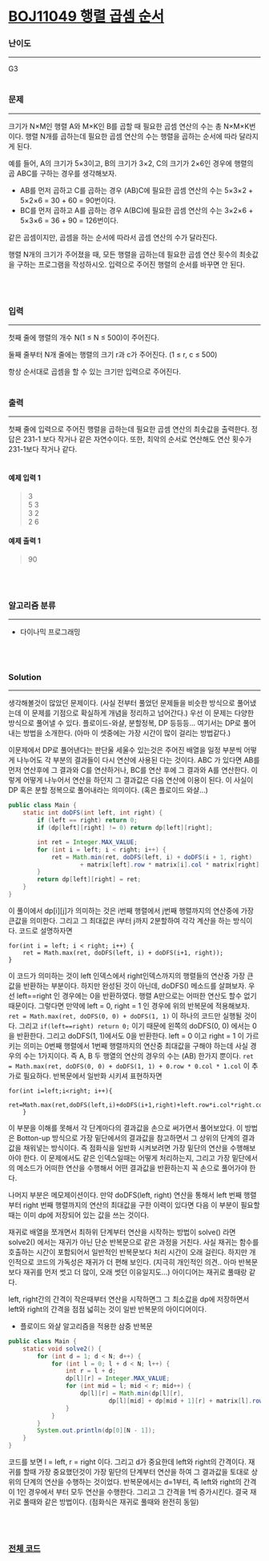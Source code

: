 # [BOJ11049 행렬 곱셈 순서](https://www.acmicpc.net/problem/11039)

### 난이도

***
G3
<br><br>

### 문제

***
크기가 N×M인 행렬 A와 M×K인 B를 곱할 때 필요한 곱셈 연산의 수는 총 N×M×K번이다. 행렬 N개를 곱하는데 필요한 곱셈 연산의 수는 행렬을 곱하는 순서에 따라 달라지게 된다.

예를 들어, A의 크기가 5×3이고, B의 크기가 3×2, C의 크기가 2×6인 경우에 행렬의 곱 ABC를 구하는 경우를 생각해보자.

* AB를 먼저 곱하고 C를 곱하는 경우 (AB)C에 필요한 곱셈 연산의 수는 5×3×2 + 5×2×6 = 30 + 60 = 90번이다.
* BC를 먼저 곱하고 A를 곱하는 경우 A(BC)에 필요한 곱셈 연산의 수는 3×2×6 + 5×3×6 = 36 + 90 = 126번이다.

같은 곱셈이지만, 곱셈을 하는 순서에 따라서 곱셈 연산의 수가 달라진다.

행렬 N개의 크기가 주어졌을 때, 모든 행렬을 곱하는데 필요한 곱셈 연산 횟수의 최솟값을 구하는 프로그램을 작성하시오. 입력으로 주어진 행렬의 순서를 바꾸면 안 된다.

<br><br>

### 입력

***
첫째 줄에 행렬의 개수 N(1 ≤ N ≤ 500)이 주어진다.

둘째 줄부터 N개 줄에는 행렬의 크기 r과 c가 주어진다. (1 ≤ r, c ≤ 500)

항상 순서대로 곱셈을 할 수 있는 크기만 입력으로 주어진다.
<br><br>

### 출력

***
첫째 줄에 입력으로 주어진 행렬을 곱하는데 필요한 곱셈 연산의 최솟값을 출력한다. 정답은 231-1 보다 작거나 같은 자연수이다. 또한, 최악의 순서로 연산해도 연산 횟수가 231-1보다 작거나 같다.
<br><br>

#### 예제 입력 1

> 3     
5 3     
3 2     
2 6

#### 예제 출력 1

> 90

<br><br>

### 알고리즘 분류

***

* 다이나믹 프로그래밍

<br><br>

### Solution

***

생각해볼것이 많았던 문제이다. (사실 전부터 풀었던 문제들을 비슷한 방식으로 풀어냈는데 이 문제를 기점으로 확실하게 개념을 정리하고 넘어간다.)
우선 이 문제는 다양한 방식으로 풀어낼 수 있다. 플로이드-와샬, 분할정복, DP 등등등... 여기서는 DP로 풀어내는 방법을 소개한다. (아마 이 셋중에는 가장 시간이 많이 걸리는 방법같다.)

이문제에서 DP로 풀어낸다는 판단울 세울수 있는것은 주어진 배열을 일정 부분씩 어떻게 나누어도 각 부분의 결과들이 다시 연산에 사용된 다는 것이다. ABC 가 있다면 AB를 먼저 연산후에 그 결과와 C를 연산하거나,
BC를 연산 후에 그 결과와 A를 연산한다. 이렇게 어떻게 나누어서 연산을 하던지 그 결과값은 다음 연산에 이용이 된다. 이 사실이 DP 혹은 분할 정복으로 풀어내라는 의미이다. (혹은 플로이드 와샬...)

```java
public class Main {
    static int doDFS(int left, int right) {
        if (left == right) return 0;
        if (dp[left][right] != 0) return dp[left][right];

        int ret = Integer.MAX_VALUE;
        for (int i = left; i < right; i++) {
            ret = Math.min(ret, doDFS(left, i) + doDFS(i + 1, right)
                    + matrix[left].row * matrix[i].col * matrix[right].col);
        }
        return dp[left][right] = ret;
    }
}
```

이 풀이에서 dp[i][j]가 의미하는 것은 i번째 행렬에서 j번째 행렬까지의 연산중에 가장 큰값을 의미한다. 그리고 그 최대값은 i부터 j까지 2분할하여 각각 계산을 하는 방식이다. 코드로 설명하자면

```
for(int i = left; i < right; i++) {
    ret = Math.max(ret, doDFS(left, i) + doDFS(i+1, right)); 
} 
```

이 코드가 의미하는 것이 left 인덱스에서 right인덱스까지의 행렬들의 연산중 가장 큰 값을 반환하는 부분이다. 하지만 완성된 것이 아닌데, doDFS() 메소드를 살펴보자. 우선 left==right 인
경우에는 0을 반환하였다. 행렬 A만으로는 어떠한 연산도 할수 없기 때문이다. 그렇다면 만약에 left = 0, right = 1 인 경우에 위의 반복문에
적용해보자. `ret = Math.max(ret, doDFS(0, 0) + doDFS(1, 1)` 이 하나의 코드만 실행될 것이다. 그리고 `if(left==right) return 0;` 이기 때문에 왼쪽의
doDFS(0, 0) 에서는 0을 반환한다. 그리고 doDFS(1, 1)에서도 0을 반환한다. left = 0 이고 right = 1 이 가르키는 의미는 0번째 행렬에서 1번째 행렬까지의 연산중 최대값을 구해야
하는데 사실 경우의 수는 1가지이다. 즉 A, B 두 행열의 연산의 경우의 수는 (AB) 한가지
뿐이다. `ret = Math.max(ret, doDFS(0, 0) + doDFS(1, 1) + 0.row * 0.col * 1.col` 이 추가로 필요하다. 반복문에서 일반화 시키셔 표현하자면

```
for(int i=left;i<right; i++){
        ret=Math.max(ret,doDFS(left,i)+doDFS(i+1,right)+left.row*i.col*right.col);
    }
```

이 부분을 이해를 못해서 각 단계마다의 결과값을 손으로 써가면서 풀어보았다. 이 방법은 Botton-up 방식으로 가장 밑단에서의 결과값을 참고하면서 그 상위의 단계의 결과값을 채워넣는 방식이다. 즉 점화식을 일반화
시켜보려면 가장 밑단의 연산을 수행해보아야 한다. 이 문제에서도 같은 인덱스일때는 어떻게 처리하는지, 그리고 가장 밑단에서의 메소드가 어떠한 연산을 수행해서 어떤 결과값을 반환하는지 꼭 손으로 풀어가야 한다.

나머지 부분은 메모제이션이다. 만약 doDFS(left, right) 연산을 통해서 left 번째 행렬부터 right 번째 행렬까지의 연산의 최대값을 구한 이력이 있다면 다음 이 부분이 필요할때는 이미 dp에
저장되어 있는 값을 쓰는 것이다.

재귀로 배열을 쪼개면서 최하위 단계부터 연산을 시작하는 방법이 solve() 라면 solve2() 에서는 재귀가 아닌 단순 반복문으로 같은 과정을 거친다. 사실 재귀는 함수를 호출하는 시간이 포함되어서 일반적인
반복문보다 처리 시간이 오래 걸린다. 하지만 개인적으로 코드의 가독성은 재귀가 더 편해 보인다. (지극히 개인적인 의견.. 아마 반복문보다 재귀를 먼저 썻고 더 많이, 오래 썻던 이유일지도...)
아이디어는 재귀로 풀때랑 같다.

left, right간의 간격이 작은때부터 연산을 시작하면그 그 최소값을 dp에 저장하면서 left와 right의 간격을 점점 넓히는 것이 일반 반복문의 아이디어이다.

* 플로이드 와샬 알고리즘을 적용한 삼중 반복문

```java
public class Main {
    static void solve2() {
        for (int d = 1; d < N; d++) {
            for (int l = 0; l + d < N; l++) {
                int r = l + d;
                dp[l][r] = Integer.MAX_VALUE;
                for (int mid = l; mid < r; mid++) {
                    dp[l][r] = Math.min(dp[l][r],
                            dp[l][mid] + dp[mid + 1][r] + matrix[l].row * matrix[mid].col * matrix[r].col);
                }
            }
        }
        System.out.println(dp[0][N - 1]);
    }
}
```

코드를 보면 l = left, r = right 이다. 그리고 d가 중요한데 left와 right의 간격이다. 재귀를 할때 가장 중요했던것이 가장 밑단의 단계부터 연산을 하여 그 결과값을 토대로 상위의 단계의 연산을
수행하는 것이었다. 반복문에서는 d=1부터, 즉 left와 right의 간격이 1인 경우에서 부터 모두 연산을 수행한다. 그리고 그 간격을 1씩 증가시킨다. 결국 재귀로 풀때와 같은 방법이다. (점화식은 재귀로
풀때와 완전히 동일)

<br><br>

### [전체 코드](https://github.com/Jungmin-Seo0527/CodingTest/blob/main/src/DynamicProgrmming/BOJ11049_행렬_곱셈_순서.java)
